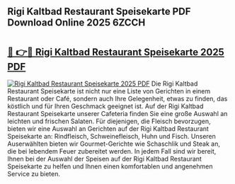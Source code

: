## Rigi Kaltbad Restaurant Speisekarte PDF Download Online 2025 6ZCCH

# <h2><a href="http://gc5yrs.nevu.top/?p=Rigi+Kaltbad+Restaurant+Speisekarte">🔗 👉🔴 Rigi Kaltbad Restaurant Speisekarte 2025 PDF</a></h2>

[![Rigi Kaltbad Restaurant Speisekarte 2025 PDF](https://i.imgur.com/dBaPXMq.png)](http://gc5yrs.nevu.top/?p=Rigi+Kaltbad+Restaurant+Speisekarte)
Die Rigi Kaltbad Restaurant Speisekarte ist nicht nur eine Liste von Gerichten in einem Restaurant oder Café, sondern auch Ihre Gelegenheit, etwas zu finden, das köstlich und für Ihren Geschmack geeignet ist. Auf der Rigi Kaltbad Restaurant Speisekarte unserer Cafeteria finden Sie eine große Auswahl an leichten und frischen Salaten. Für diejenigen, die Fleisch bevorzugen, bieten wir eine Auswahl an Gerichten auf der Rigi Kaltbad Restaurant Speisekarte an: Rindfleisch, Schweinefleisch, Huhn und Fisch. Unseren Auserwählten bieten wir Gourmet-Gerichte wie Schaschlik und Steak an, die bei lebendem Feuer zubereitet werden. In jedem Fall sind wir bereit, Ihnen bei der Auswahl der Speisen auf der Rigi Kaltbad Restaurant Speisekarte zu helfen und Ihnen einen komfortablen und angenehmen Service zu bieten.

